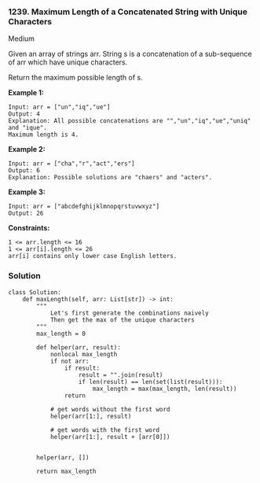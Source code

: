 ### 1239. Maximum Length of a Concatenated String with Unique Characters
Medium

Given an array of strings arr. String s is a concatenation of a sub-sequence of arr which have unique characters.

Return the maximum possible length of s. 

**Example 1:**
```
Input: arr = ["un","iq","ue"]
Output: 4
Explanation: All possible concatenations are "","un","iq","ue","uniq" and "ique".
Maximum length is 4.
```

**Example 2:**
```
Input: arr = ["cha","r","act","ers"]
Output: 6
Explanation: Possible solutions are "chaers" and "acters".
```

**Example 3:**
```
Input: arr = ["abcdefghijklmnopqrstuvwxyz"]
Output: 26
``` 

**Constraints:**
```
1 <= arr.length <= 16
1 <= arr[i].length <= 26
arr[i] contains only lower case English letters.
```

### Solution
```
class Solution:
    def maxLength(self, arr: List[str]) -> int:
        """
            Let's first generate the combinations naively
            Then get the max of the unique characters
        """
        max_length = 0
        
        def helper(arr, result):
            nonlocal max_length
            if not arr:
                if result:
                    result = "".join(result)
                    if len(result) == len(set(list(result))):
                        max_length = max(max_length, len(result)) 
                return
            
            # get words without the first word
            helper(arr[1:], result)
            
            # get words with the first word
            helper(arr[1:], result + [arr[0]])
    
    
        helper(arr, [])
        
        return max_length

        
        
```

